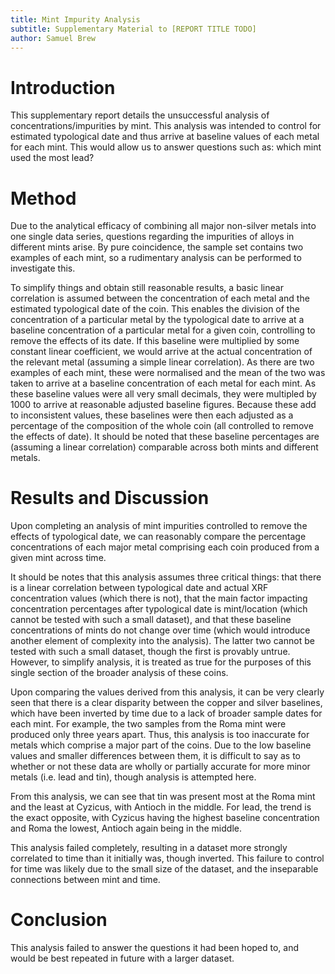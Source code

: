 ```yaml
---
title: Mint Impurity Analysis
subtitle: Supplementary Material to [REPORT TITLE TODO]
author: Samuel Brew
---
```


# Introduction

This supplementary report details the unsuccessful analysis of concentrations/impurities by mint. This analysis was intended to control for estimated typological date and thus arrive at baseline values of each metal for each mint. This would allow us to answer questions such as: which mint used the most lead?

# Method

Due to the analytical efficacy of combining all major non-silver metals into one single data series, questions regarding the impurities of alloys in different mints arise. By pure coincidence, the sample set contains two examples of each mint, so a rudimentary analysis can be performed to investigate this.

To simplify things and obtain still reasonable results, a basic linear correlation is assumed between the concentration of each metal and the estimated typological date of the coin. This enables the division of the concentration of a particular metal by the typological date to arrive at a baseline concentration of a particular metal for a given coin, controlling to remove the effects of its date. If this baseline were multiplied by some constant linear coefficient, we would arrive at the actual concentration of the relevant metal (assuming a simple linear correlation). As there are two examples of each mint, these were normalised and the mean of the two was taken to arrive at a baseline concentration of each metal for each mint. As these baseline values were all very small decimals, they were multipled by 1000 to arrive at reasonable adjusted baseline figures. Because these add to inconsistent values, these baselines were then each adjusted as a percentage of the composition of the whole coin (all controlled to remove the effects of date). It should be noted that these baseline percentages are (assuming a linear correlation) comparable across both mints and different metals.

# Results and Discussion

Upon completing an analysis of mint impurities controlled to remove the effects of typological date, we can reasonably compare the percentage concentrations of each major metal comprising each coin produced from a given mint across time.

It should be notes that this analysis assumes three critical things: that there is a linear correlation between typological date and actual XRF concentration values (which there is not), that the main factor impacting concentration percentages after typological date is mint/location (which cannot be tested with such a small dataset), and that these baseline concentrations of mints do not change over time (which would introduce another element of complexity into the analysis). The latter two cannot be tested with such a small dataset, though the first is provably untrue. However, to simplify analysis, it is treated as true for the purposes of this single section of the broader analysis of these coins.

Upon comparing the values derived from this analysis, it can be very clearly seen that there is a clear disparity between the copper and silver baselines, which have been inverted by time due to a lack of broader sample dates for each mint. For example, the two samples from the Roma mint were produced only three years apart. Thus, this analysis is too inaccurate for metals which comprise a major part of the coins. Due to the low baseline values and smaller differences between them, it is difficult to say as to whether or not these data are wholly or partially accurate for more minor metals (i.e. lead and tin), though analysis is attempted here.

From this analysis, we can see that tin was present most at the Roma mint and the least at Cyzicus, with Antioch in the middle. For lead, the trend is the exact opposite, with Cyzicus having the highest baseline concentration and Roma the lowest, Antioch again being in the middle.

This analysis failed completely, resulting in a dataset more strongly correlated to time than it initially was, though inverted. This failure to control for time was likely due to the small size of the dataset, and the inseparable connections between mint and time.

# Conclusion

This analysis failed to answer the questions it had been hoped to, and would be best repeated in future with a larger dataset.
